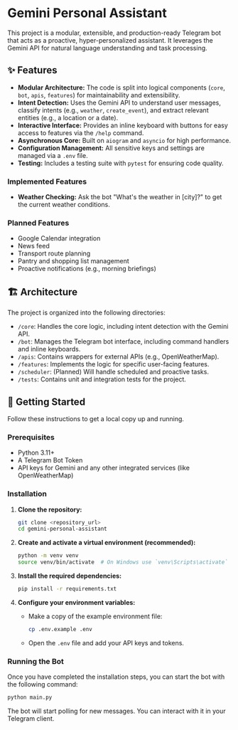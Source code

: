 # Gemini Personal Assistant

This project is a modular, extensible, and production-ready Telegram bot that acts as a proactive, hyper-personalized assistant. It leverages the Gemini API for natural language understanding and task processing.

## ✨ Features

*   **Modular Architecture:** The code is split into logical components (`core`, `bot`, `apis`, `features`) for maintainability and extensibility.
*   **Intent Detection:** Uses the Gemini API to understand user messages, classify intents (e.g., `weather`, `create_event`), and extract relevant entities (e.g., a location or a date).
*   **Interactive Interface:** Provides an inline keyboard with buttons for easy access to features via the `/help` command.
*   **Asynchronous Core:** Built on `aiogram` and `asyncio` for high performance.
*   **Configuration Management:** All sensitive keys and settings are managed via a `.env` file.
*   **Testing:** Includes a testing suite with `pytest` for ensuring code quality.

### Implemented Features
*   **Weather Checking:** Ask the bot "What's the weather in [city]?" to get the current weather conditions.

### Planned Features
*   Google Calendar integration
*   News feed
*   Transport route planning
*   Pantry and shopping list management
*   Proactive notifications (e.g., morning briefings)

## 🏗️ Architecture

The project is organized into the following directories:

*   `/core`: Handles the core logic, including intent detection with the Gemini API.
*   `/bot`: Manages the Telegram bot interface, including command handlers and inline keyboards.
*   `/apis`: Contains wrappers for external APIs (e.g., OpenWeatherMap).
*   `/features`: Implements the logic for specific user-facing features.
*   `/scheduler`: (Planned) Will handle scheduled and proactive tasks.
*   `/tests`: Contains unit and integration tests for the project.

## 🚀 Getting Started

Follow these instructions to get a local copy up and running.

### Prerequisites

*   Python 3.11+
*   A Telegram Bot Token
*   API keys for Gemini and any other integrated services (like OpenWeatherMap)

### Installation

1.  **Clone the repository:**
    ```sh
    git clone <repository_url>
    cd gemini-personal-assistant
    ```

2.  **Create and activate a virtual environment (recommended):**
    ```sh
    python -m venv venv
    source venv/bin/activate  # On Windows use `venv\Scripts\activate`
    ```

3.  **Install the required dependencies:**
    ```sh
    pip install -r requirements.txt
    ```

4.  **Configure your environment variables:**
    *   Make a copy of the example environment file:
        ```sh
        cp .env.example .env
        ```
    *   Open the `.env` file and add your API keys and tokens.

### Running the Bot

Once you have completed the installation steps, you can start the bot with the following command:

```sh
python main.py
```

The bot will start polling for new messages. You can interact with it in your Telegram client.
